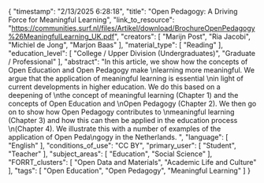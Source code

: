 {
    "timestamp": "2/13/2025 6:28:18",
    "title": "Open Pedagogy: A Driving Force for Meaningful Learning",
    "link_to_resource": "https://communities.surf.nl/files/Artikel/download/BrochureOpenPedagogy%26MeaningfulLearning_UK.pdf",
    "creators": [
        "Marijn Post",
        "Ria Jacobi",
        "Michiel de Jong",
        "Marjon Baas"
    ],
    "material_type": [
        "Reading"
    ],
    "education_level": [
        "College / Upper Division (Undergraduates)",
        "Graduate / Professional"
    ],
    "abstract": "In this article, we show how the concepts of Open Education and Open Pedagogy make \nlearning more meaningful. We argue that the application of meaningful learning is essential \nin light of current developments in higher education. We do this based on a deepening of \nthe concept of meaningful learning (Chapter 1) and the concepts of Open Education and \nOpen Pedagogy (Chapter 2). We then go on to show how Open Pedagogy contributes to \nmeaningful learning (Chapter 3) and how this can then be applied in the education process \n(Chapter 4). We illustrate this with a number of examples of the application of Open Peda\ngogy in the Netherlands. ",
    "language": [
        "English"
    ],
    "conditions_of_use": "CC BY",
    "primary_user": [
        "Student",
        "Teacher"
    ],
    "subject_areas": [
        "Education",
        "Social Science"
    ],
    "FORRT_clusters": [
        "Open Data and Materials",
        "Academic Life and Culture"
    ],
    "tags": [
        "Open Education",
        "Open Pedagogy",
        "Meaningful Learning"
    ]
}